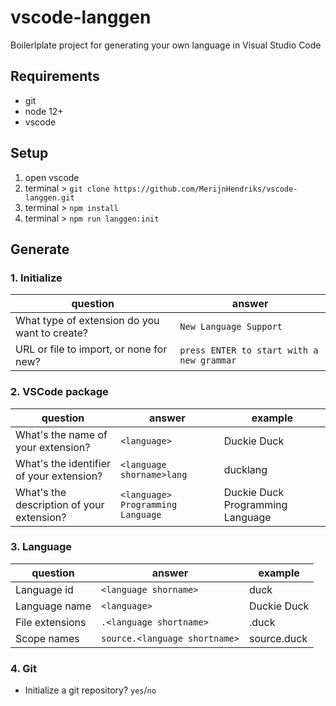 # vscode-langgen

Boilerlplate project for generating your own language in Visual Studio Code

## Requirements

- git
- node 12+
- vscode

## Setup

1. open vscode
2. terminal > `git clone https://github.com/MerijnHendriks/vscode-langgen.git`
3. terminal > `npm install`
4. terminal > `npm run langgen:init`

## Generate

### 1. Initialize

**question**                                  | **answer**
--------------------------------------------- | -----------------------------------------
What type of extension do you want to create? | `New Language Support`
URL or file to import, or none for new?       | `press ENTER to start with a new grammar`

### 2. VSCode package

**question**                              | **answer**                        | **example**
----------------------------------------- | --------------------------------- | --------------------------------
What's the name of your extension?        | `<language>`                      | Duckie Duck
What's the identifier of your extension?  | `<language shorname>lang`         | ducklang
What's the description of your extension? | `<language> Programming Language` | Duckie Duck Programming Language

### 3. Language

**question**    | **answer**                    | **example**
--------------- | ----------------------------- | --------------------------------
Language id     | `<language shorname>`         | duck
Language name   | `<language>`                  | Duckie Duck
File extensions | `.<language shortname>`       | .duck
Scope names     | `source.<language shortname>` | source.duck

### 4. Git

- Initialize a git repository? `yes`/`no`
